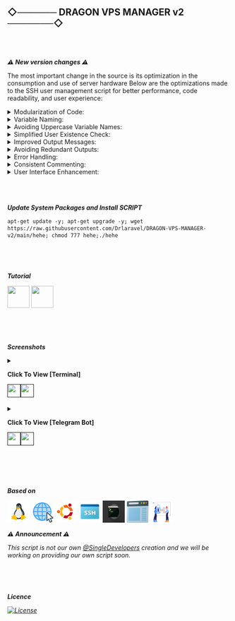 ## ◇────── DRAGON VPS MANAGER v2 ───────◇

ㅤ



##

**_⚠️ New version changes ⚠️_**

<p align="left"> 
  The most important change in the source is its optimization in the consumption and use of server hardware
Below are the optimizations made to the SSH user management script for better performance, code readability, and user experience:
</p>
<details>
  <summary>Modularization of Code:</summary>
  
  1. Split the code into functions to improve readability, maintainability, and reusability.
  2. Created separate functions for specific tasks, such as checking user existence, removing a single user, removing all users, and OpenVPN user removal.
</details>

<details>
  <summary>Variable Naming:</summary>
  
  1. Used descriptive lowercase variable names to enhance code clarity and reduce the chance of conflicts with environment variables.
</details>

<details>
   <summary>Avoiding Uppercase Variable Names:</summary>
  
  1. Reserved uppercase variable names for environment variables and used lowercase names for custom variables.
</details>

<details>
   <summary>Simplified User Existence Check:</summary>
  
  1. Replaced complex conditional checks with the id command to determine if a user exists on the system.
</details>

<details>
   <summary>Improved Output Messages:</summary>
  
  1. Enhanced output messages for better clarity and user understanding.
  2. Standardized output formatting for a consistent user experience.
</details>

<details>
  <summary>Avoiding Redundant Outputs:</summary>
  
  1. Removed redundant or unnecessary echo statements to keep the output concise and focused.
</details>

<details>
  <summary>Error Handling:</summary>
  
  1. Included appropriate error handling to notify users about incorrect input or user-related issues.
</details>

<details>
  <summary>Consistent Commenting:</summary>
  
  1. Added comments to the code for better code documentation and understanding.
</details>

<details>
  <summary>User Interface Enhancement:</summary>
  
  1. Provided a sample main menu function (menu()) to be integrated into the script.
  2. The main menu should offer options for user actions and call the corresponding functions based on the user's selection.
</details>

##

 ㅤ

**_Update System Packages and Install SCRIPT_**

```
apt-get update -y; apt-get upgrade -y; wget https://raw.githubusercontent.com/Drlaravel/DRAGON-VPS-MANAGER-v2/main/hehe; chmod 777 hehe;./hehe

```

## ㅤ

**_Tutorial_**

<P>
<div class="div1">
<span><a href="https://player.vimeo.com/video/652289751"><img src="https://user-images.githubusercontent.com/83800532/144345002-c3ec5251-f723-4a81-bcaa-ad4579562218.png" alt=""width="50"height="50"/></a></span>
<span><a href="https://t.me/dragon_vps_manager/18"><img src="https://user-images.githubusercontent.com/83800532/143560346-101a5bbb-53c6-4d1d-90c9-364c3355a6b7.png" alt=""width="50"height="50"/></a></span>
</div>
</P>


## ㅤ

**_Screenshots_**

<details>
  <summary><p><b>Click To View [Terminal] </b><div class="div0"> <span><a href=""><img src="https://user-images.githubusercontent.com/83800532/143572065-ca450924-e72b-4041-ab31-3798618973f4.png" alt=""width="30"height="30"/><span><a href=""><img src="https://user-images.githubusercontent.com/83800532/144479843-ab04c6b5-9514-4863-b714-a1b391f42b27.png" alt=""width="30"height="30"/></a></span></p></summary></div>
<br/>

<p><span><img src="https://github.com/januda-ui/januda-ui/blob/main/icons/dragon_ss_1.png" alt=""/></span></p>
<p><span><img src="https://github.com/januda-ui/januda-ui/blob/main/icons/dragon_ss2.png" alt=""/></span></p>
<p><span><img src="https://github.com/januda-ui/januda-ui/blob/main/icons/dragon_ss_3.png" alt=""/></span></p>
<p><span><img src="https://github.com/januda-ui/januda-ui/blob/main/icons/dragon_ss_4.png" alt=""/></span></p>
<p><span><img src="https://github.com/januda-ui/januda-ui/blob/main/icons/dragon_vps_5.png" alt=""/></span></p>
<p><span><img src="https://github.com/januda-ui/januda-ui/blob/main/icons/dragon_ss_6.png" alt=""/></span></p>
</details>

<details>
  <summary><p><b>Click To View [Telegram Bot]</b><div class="div0"> <span><a href=""><img src="https://user-images.githubusercontent.com/83800532/143572065-ca450924-e72b-4041-ab31-3798618973f4.png" alt=""width="30"height="30"/><span><a href=""><img src="https://user-images.githubusercontent.com/83800532/143560346-101a5bbb-53c6-4d1d-90c9-364c3355a6b7.png" alt=""width="30"height="30"/></a></span></p></summary></div>
<br/>

<p><span><img src="https://github.com/januda-ui/januda-ui/blob/main/icons/ss4.png" alt=""/></span></p>
<p><span><img src="https://github.com/januda-ui/januda-ui/blob/main/icons/ss3.png" alt=""/></span></p>
<p><span><img src="https://github.com/januda-ui/januda-ui/blob/main/icons/ss1.png" alt=""/></span></p>
<p><span><img src="https://github.com/januda-ui/januda-ui/blob/main/icons/ss2.png" alt=""/></span></p>
<p><span><img src="https://github.com/januda-ui/januda-ui/blob/main/icons/Screenshot%20(41).png" alt=""/></span></p>
</details>

## ㅤ

**_Based on_**

 <p>    
<div class="div1">
  <span><a href=""><img src="https://github.com/januda-ui/januda-ui/blob/main/icons/icons8-linux.gif?raw=true" alt=""width="50"height="50"/></a></span>
  <span><a href=""><img src="https://github.com/januda-ui/januda-ui/blob/main/icons/icons8-internet.gif?raw=true" alt=""width="50"height="50"/></a></span>
  <span><a href=""><img src="https://github.com/januda-ui/januda-ui/blob/main/icons/ubuntu.gif?raw=true" alt=""width="50"height="50"/></a></span>
  <span><a href=""><img src="https://github.com/januda-ui/januda-ui/blob/main/icons/icons8-ssh-48.png?raw=true" alt=""width="50"height="50"/></a></span>
  <span><a href=""><img src="https://github.com/januda-ui/januda-ui/blob/main/icons/terminal2.gif?raw=true" alt=""width="50"height="50"/></a></span>
  <span><a href="https://github.com/NT-GIT-HUB/VPS-MANAGER-1.0"><img src="https://github.com/januda-ui/januda-ui/blob/main/icons/business-3d-browser-1.png?raw=true" alt=""width="50"height="50"/></a></span>
  <span><a href=""><img src="https://github.com/januda-ui/januda-ui/blob/main/icons/clip-internet-security.png?raw=true" alt=""width="50"height="50"/></a></span>
</div>
 </p>
 

___⚠️ Announcement ⚠️___

<p><i>This script is not our own <a href="https://t.me/s/singledevelopers/">@SingleDevelopers</a> creation and we will be working on providing our own script soon.<i></p>

## ㅤ

**_Licence_**

[![License](https://www.gnu.org/graphics/gplv3-127x51.png)](LICENSE)
